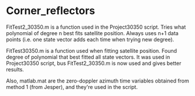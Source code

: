 # Corner_reflectors
FitTest2_30350.m is a function used in the Project30350 script. Tries what polynomial of degree n best fits satellite position.
Always uses n+1 data points (i.e. one state vector adds each time when trying new degree). 

FitTest30350.m is a function used when fitting satellite position. Found degree of polynomial that best fitted all state vectors.
It was used in Project30350 script, bus FitTest2_30350.m is now used and gives better results.

Also, matlab.mat are the zero-doppler azimuth time variables obtained from method 1 (from Jesper), and they're used in the script.
